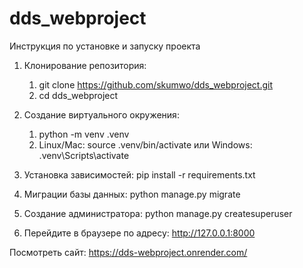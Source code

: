 # dds_webproject

Инструкция по установке и запуску проекта

1. Клонирование репозитория: 
    1) git clone https://github.com/skumwo/dds_webproject.git
    2) cd dds_webproject

2. Создание виртуального окружения: 
    1) python -m venv .venv    
    2) Linux/Mac: source .venv/bin/activate или
    Windows: .venv\Scripts\activate 

3. Установка зависимостей: 
    pip install -r requirements.txt

4. Миграции базы данных: 
    python manage.py migrate

5. Создание администратора: 
    python manage.py createsuperuser

6. Перейдите в браузере по адресу:
http://127.0.0.1:8000

Посмотреть сайт: https://dds-webproject.onrender.com/